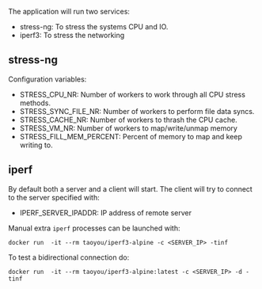 The application will run two services:

* stress-ng: To stress the systems CPU and IO.
* iperf3: To stress the networking

## stress-ng

Configuration variables:

* STRESS_CPU_NR: Number of workers to work through all CPU stress methods.
* STRESS_SYNC_FILE_NR: Number of workers to perform file data syncs.
* STRESS_CACHE_NR: Number of workers to thrash the CPU cache.
* STRESS_VM_NR: Number of workers to map/write/unmap memory
* STRESS_FILL_MEM_PERCENT: Percent of memory to map and keep writing to.

## iperf

By default both a server and a client will start. The client will try to connect to the server specified with:

* IPERF_SERVER_IPADDR: IP address of remote server

Manual extra `iperf` processes can be launched with:

```
docker run  -it --rm taoyou/iperf3-alpine -c <SERVER_IP> -tinf
```
To test a bidirectional connection do:
```
docker run  -it --rm taoyou/iperf3-alpine:latest -c <SERVER_IP> -d -tinf
```

